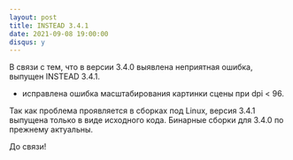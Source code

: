 ```yaml
---
layout: post
title: INSTEAD 3.4.1
date: 2021-09-08 19:00:00
disqus: y
---
```


В связи с тем, что в версии 3.4.0 выявлена неприятная ошибка, выпущен INSTEAD 3.4.1.

- исправлена ошибка масштабирования картинки сцены при dpi < 96.

Так как проблема проявляется в сборках под Linux, версия 3.4.1
выпущена только в виде исходного кода. Бинарные сборки для 3.4.0 по
прежнему актуальны.

До связи!

